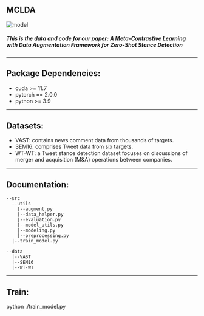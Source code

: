 ## **MCLDA**

![model](D:\PG_WSL\WCL\第二篇\部件\model.jpg)

##### **This is the data and code for our paper: A Meta-Contrastive Learning with Data Augmentation Framework for Zero-Shot Stance Detection**

---

## Package Dependencies:

- cuda >= 11.7
- pytorch == 2.0.0
- python >= 3.9

---

## **Datasets**:

- VAST: contains news comment data from thousands of targets.
- SEM16: comprises Tweet data from six targets.
- WT-WT: a Tweet stance detection dataset focuses on discussions of merger and acquisition (M&A) operations between companies.

---

## Documentation:

```
--src
  --utils
  	|--augment.py
  	|--data_helper.py
  	|--evaluation.py
  	|--model_utils.py
  	|--modeling.py
  	|--preprocessing.py
  |--train_model.py

--data
  │--VAST
  |--SEM16
  |--WT-WT
```

---

## Train:

python ./train_model.py